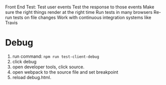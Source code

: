 # 
Front End Test:
Test user events
Test the response to those events
Make sure the right things render at the right time
Run tests in many browsers
Re-run tests on file changes
Work with continuous integration systems like Travis

# Debug
1. run command: `npm run test-client-debug`
2. click debug
3. open developer tools, click source.
4. open webpack to the source file and set breakpoint
5. reload debug.html.